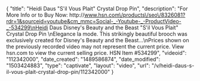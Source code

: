 {
    "title": "Heidi Daus \"S'il Vous Plait\" Crystal Drop Pin",
    "description": "For More Info or to Buy Now: http:\/\/www.hsn.com\/products\/seo\/8326081?rdr=1&sourceid=youtube&cm_mmc=Social-_-Youtube-_-ProductVideo-_-534299\nHeidi Daus Disney's Beauty and the Beast \"S'il Vous Plait\" Crystal Drop Pin \nElegance  la mode. This strikingly beautiful brooch was exclusively created for Disney's Beauty and the Beast...\nPrices shown on the previously recorded video may not represent the current price.  View hsn.com to view the current selling price. HSN Item #534299",
    "videoid": "112342000",
    "date_created": "1489586874",
    "date_modified": "1503424883",
    "type": "captivate",
    "layout": "video",
    "url": "\/v\/heidi-daus-s-il-vous-plait-crystal-drop-pin\/112342000"
}